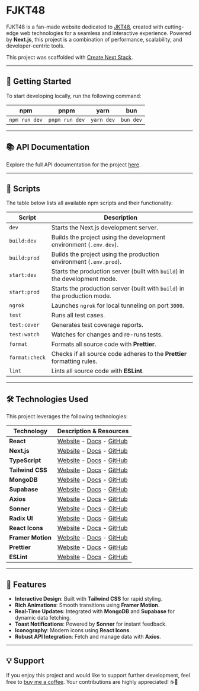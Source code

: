 # FJKT48

FJKT48 is a fan-made website dedicated to [JKT48](https://jkt48.com/), created with cutting-edge web technologies for a seamless and interactive experience. Powered by **Next.js**, this project is a combination of performance, scalability, and developer-centric tools.

This project was scaffolded with [Create Next Stack](https://www.create-next-stack.com/).

---

## 🚀 Getting Started

To start developing locally, run the following command:

| npm           | pnpm           | yarn       | bun       |
| ------------- | -------------- | ---------- | --------- |
| `npm run dev` | `pnpm run dev` | `yarn dev` | `bun dev` |

---

## 📚 API Documentation

Explore the full API documentation for the project [here](https://github.com/achmaddaniel24/fjkt48-web/blob/production/docs/API_DOCS.md).

---

## 🔧 Scripts

The table below lists all available npm scripts and their functionality:

| Script         | Description                                                                |
| -------------- | -------------------------------------------------------------------------- |
| `dev`          | Starts the Next.js development server.                                     |
| `build:dev`    | Builds the project using the development environment (`.env.dev`).         |
| `build:prod`   | Builds the project using the production environment (`.env.prod`).         |
| `start:dev`    | Starts the production server (built with `build`) in the development mode. |
| `start:prod`   | Starts the production server (built with `build`) in the production mode.  |
| `ngrok`        | Launches `ngrok` for local tunneling on port `3000`.                       |
| `test`         | Runs all test cases.                                                       |
| `test:cover`   | Generates test coverage reports.                                           |
| `test:watch`   | Watches for changes and re-runs tests.                                     |
| `format`       | Formats all source code with **Prettier**.                                 |
| `format:check` | Checks if all source code adheres to the **Prettier** formatting rules.    |
| `lint`         | Lints all source code with **ESLint**.                                     |

---

## 🛠️ Technologies Used

This project leverages the following technologies:

| Technology        | Description & Resources                                                                                                                                           |
| ----------------- | ----------------------------------------------------------------------------------------------------------------------------------------------------------------- |
| **React**         | [Website](https://reactjs.org/) - [Docs](https://reactjs.org/docs/getting-started.html) - [GitHub](https://github.com/facebook/react)                             |
| **Next.js**       | [Website](https://nextjs.org/) - [Docs](https://nextjs.org/docs) - [GitHub](https://github.com/vercel/next.js)                                                    |
| **TypeScript**    | [Website](https://www.typescriptlang.org/) - [Docs](https://www.typescriptlang.org/docs/) - [GitHub](https://github.com/microsoft/TypeScript)                     |
| **Tailwind CSS**  | [Website](https://tailwindcss.com/) - [Docs](https://tailwindcss.com/docs) - [GitHub](https://github.com/tailwindlabs/tailwindcss)                                |
| **MongoDB**       | [Website](https://www.mongodb.com/) - [Docs](https://www.mongodb.com/docs/) - [GitHub](https://github.com/mongodb/mongo)                                          |
| **Supabase**      | [Website](https://supabase.com/) - [Docs](https://supabase.com/docs) - [GitHub](https://github.com/supabase/supabase)                                             |
| **Axios**         | [Website](https://axios-http.com/) - [Docs](https://axios-http.com/docs/intro) - [GitHub](https://github.com/axios/axios)                                         |
| **Sonner**        | [Website](https://sonner.dev/) - [Docs](https://sonner.dev/docs) - [GitHub](https://github.com/emilkowalski/sonner)                                               |
| **Radix UI**      | [Website](https://www.radix-ui.com/) - [Docs](https://www.radix-ui.com/docs) - [GitHub](https://github.com/radix-ui/primitives)                                   |
| **React Icons**   | [Website](https://react-icons.github.io/react-icons/) - [Docs](https://react-icons.github.io/react-icons/) - [GitHub](https://github.com/react-icons/react-icons) |
| **Framer Motion** | [Website](https://www.framer.com/motion/) - [Docs](https://www.framer.com/docs/) - [GitHub](https://github.com/framer/motion)                                     |
| **Prettier**      | [Website](https://prettier.io/) - [Docs](https://prettier.io/docs/en/index.html) - [GitHub](https://github.com/prettier/prettier)                                 |
| **ESLint**        | [Website](https://eslint.org/) - [Docs](https://eslint.org/docs/user-guide/configuring/) - [GitHub](https://github.com/eslint/eslint)                             |

---

## 🌟 Features

- **Interactive Design**: Built with **Tailwind CSS** for rapid styling.
- **Rich Animations**: Smooth transitions using **Framer Motion**.
- **Real-Time Updates**: Integrated with **MongoDB** and **Supabase** for dynamic data fetching.
- **Toast Notifications**: Powered by **Sonner** for instant feedback.
- **Iconography**: Modern icons using **React Icons**.
- **Robust API Integration**: Fetch and manage data with **Axios**.

---

## 💡 Support

If you enjoy this project and would like to support further development, feel free to [buy me a coffee](https://www.buymeacoffee.com/kudanil). Your contributions are highly appreciated! ☕🎉
